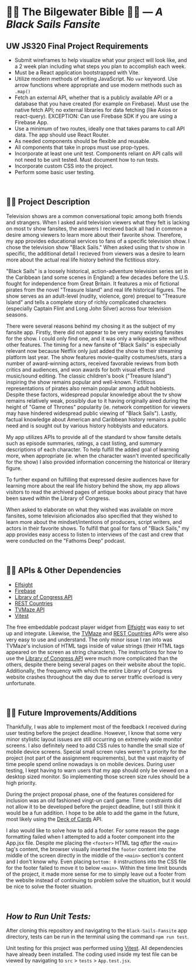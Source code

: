 # 🏴‍☠️ The Bilgewater Bible 🏴‍☠️ — _A Black Sails Fansite_

## UW JS320 Final Project Requirements

* Submit wireframes to help visualize what your project will look like, and a 2 week plan including what steps you plan to accomplish each week.
* Must be a React application bootstrapped with Vite.
* Utilize modern methods of writing JavaScript. No `var` keyword.  Use arrow functions where appropriate and use modern methods such as `.map()`
* Fetch an external API, whether that is a publicly available API or a database that you have created (for example on Firebase).  Must use the native fetch API; no external libraries for data fetching (like Axios or react-query). EXCEPTION: Can use Firebase SDK if you are using a Firebase App.
* Use a minimum of two routes, ideally one that takes params to call API data. The app should use React Router.
* As needed components should be flexible and reusable.
* All components that take in props must use prop-types.
* Incorporate at least one unit test. Components reliant on API calls will not need to be unit tested. Must document how to run tests.
* Incorporate custom CSS into the project.
* Perform some basic user testing.

<br>

## 🏴‍☠️ Project Description

Television shows are a common conversational topic among both friends and strangers. When I asked avid television viewers what they felt is lacking on most tv show fansites, the answers I recieved back all had in common a desire among viewers to learn more about their favorite show. Therefore, my app provides educational services to fans of a specific television show. I chose the television show "Black Sails." When asked using that tv show in specific, the additional detail I recieved from viewers was a desire to learn more about the actual real life history behind the fictitious story.

"Black Sails" is a loosely historical, action-adventure television series set in the Caribbean (and some scenes in England) a few decades before the U.S. fought for independence from Great Britain. It features a mix of fictional pirates from the novel "Treasure Island" and real life historical figures. The show serves as an adult-level (nudity, violence, gore) prequel to "Treasure Island" and tells a complete story of richly complicated characters (especially Captain Flint and Long John Silver) across four television seasons.

There were several reasons behind my chosing it as the subject of my fansite app. Firstly, there did not appear to be very many existing fansites for the show. I could only find one, and it was only a wikipages site without other features. The timing for a new fansite of "Black Sails" is especially relevant now because Netflix only just added the show to their streaming platform last year. The show features movie-quality costumes/sets, stars a number of award-winning actors, received favorable reviews from both critics and audiences, and won awards for both visual effects and music/sound editing.  The classic children's book ("Treasure Island") inspiring the show remains popular and well-known.  Fictitious representations of pirates also remain popular among adult hobbiests. Despite these factors, widespread popular knowledge about the tv show remains relatively weak, possibly due to it having originally aired during the height of "Game of Thrones" popularity (ie. network competition for viewers may have hindered widespread public viewing of "Black Sails").  Lastly, factual knowledge about American and Caribbean history remains a public need and is sought out by various history hobbyists and educators.

My app utilizes APIs to provide all of the standard tv show fansite details such as episode summaries, ratings, a cast listing, and summary descriptions of each character. To help fulfill the added goal of learning more, when appropriate (ie. when the character wasn't invented specifically for the show) I also provided information concerning the historical or literary figure.

To further expand on fulfilling that expressed desire audiences have for learning more about the real life history behind the show, my app allows visitors to read the archived pages of antique books about piracy that have been saved within the Library of Congress.

When asked to elaborate on what they wished was available on more fansites, some television aficionados also specified that they wished to learn more about the mindset/intentions of producers, script writers, and actors in their favorite shows. To fulfill that goal for fans of "Black Sails," my app provides easy access to listen to interviews of the cast and crew that were conducted on the "Fathoms Deep" podcast.

<br>

## 🏴‍☠️ APIs & Other Dependencies

* [Elfsight](https://elfsight.com/)
* [Firebase](https://firebase.google.com/)
* [Library of Congress API](https://www.loc.gov/apis/)
* [REST Countries](https://restcountries.com/)
* [TVMaze API](https://www.tvmaze.com/api)
* [Vitest](https://vitest.dev/)

The free embeddable podcast player widget from [Elfsight](https://elfsight.com/) was easy to set up and integrate. Likewise, the [TVMaze](https://www.tvmaze.com/api) and [REST Countries](https://restcountries.com/) APIs were also very easy to use and understand.  The only minor issue I ran into was TVMaze's inclusion of HTML tags inside of value strings (their HTML tags appeared on the screen as string characters). The instructions for how to use the [Library of Congress API](https://www.loc.gov/apis/) were much more complicated than the others, despite there being several pages on their website about the topic.  Additionally, the frequency with which the entire Library of Congress website crashes throughout the day due to server traffic overload is very unfortunate.

<br>

## 🏴‍☠️ Future Improvements/Additions

Thankfully, I was able to implement most of the feedback I received during user testing before the project deadline. However, I know that some very minor stylistic layout issues are still occurring on extremely wide monitor screens.  I also definitely need to add CSS rules to handle the small size of mobile device screens.  Special small screen rules weren't a priority for the project (not part of the assignment requirements), but the vast majority of time people spend online nowadays is on mobile devices. During user testing, I kept having to warn users that my app should only be viewed on a desktop sized monitor. So implementing those screen size rules should be a high priority.

During the project proposal phase, one of the features considered for inclusion was an old fashioned vingt-un card game.  Time constraints did not allow it to be developed before the project deadline, but I still think it would be a fun addition. I hope to be able to add the game in the future, most likely using the [Deck of Cards](https://www.deckofcardsapi.com/) API.

I also would like to solve how to add a footer.  For some reason the page formatting failed when I attempted to add a footer component into the App.jsx file.  Despite me placing the `<footer>` HTML tag _after_ the `<main>` tag's content, the browser visually inserted the `footer` content into the middle of the screen directly in the middle of the `<main>` section's content and I don't know why.  Even placing `bottom: 0` instructions into the CSS file for the footer failed to move it to below `<main>`.  Within the time limit bounds of the project, it made more sense for me to simply leave out a footer from the website instead of continuing to problem solve the situation, but it would be nice to solve the footer situation.

<br>

## _**How to Run Unit Tests:**_

After cloning this repository and navigating to the `Black-Sails-Fansite` app directory, tests can be run in the terminal using the command `npm run test`.

Unit testing for this project was performed using [Vitest](https://vitest.dev/).  All dependencies have already been installed. The coding used inside my test file can be viewed by navigating to `src` > `tests` > `App.test.jsx`.

